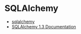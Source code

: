 # SQLAlchemy

* [sqlalchemy](https://www.sqlalchemy.org/)
* [SQLAlchemy 1.3 Documentation](https://docs.sqlalchemy.org/en/13/)



